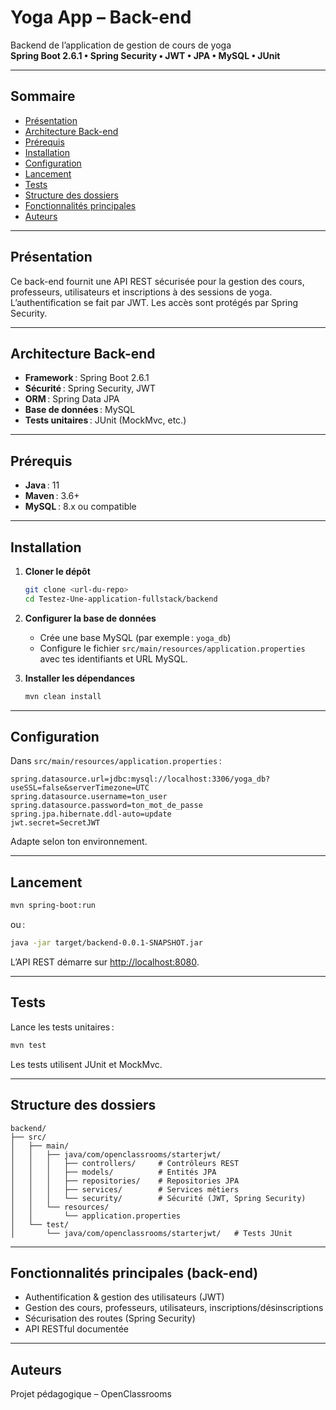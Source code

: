 # Yoga App – Back-end

Backend de l’application de gestion de cours de yoga  
**Spring Boot 2.6.1 • Spring Security • JWT • JPA • MySQL • JUnit**

---

## Sommaire

- [Présentation](#présentation)
- [Architecture Back-end](#architecture-back-end)
- [Prérequis](#prérequis)
- [Installation](#installation)
- [Configuration](#configuration)
- [Lancement](#lancement)
- [Tests](#tests)
- [Structure des dossiers](#structure-des-dossiers)
- [Fonctionnalités principales](#fonctionnalités-principales)
- [Auteurs](#auteurs)

---

## Présentation

Ce back-end fournit une API REST sécurisée pour la gestion des cours, professeurs, utilisateurs et inscriptions à des sessions de yoga.  
L’authentification se fait par JWT. Les accès sont protégés par Spring Security.

---

## Architecture Back-end

- **Framework** : Spring Boot 2.6.1
- **Sécurité** : Spring Security, JWT
- **ORM** : Spring Data JPA
- **Base de données** : MySQL
- **Tests unitaires** : JUnit (MockMvc, etc.)

---

## Prérequis

- **Java** : 11
- **Maven** : 3.6+
- **MySQL** : 8.x ou compatible

---

## Installation

1. **Cloner le dépôt**

   ```bash
   git clone <url-du-repo>
   cd Testez-Une-application-fullstack/backend
   ```

2. **Configurer la base de données**

   - Crée une base MySQL (par exemple : `yoga_db`)
   - Configure le fichier `src/main/resources/application.properties` avec tes identifiants et URL MySQL.

3. **Installer les dépendances**

   ```bash
   mvn clean install
   ```

---

## Configuration

Dans `src/main/resources/application.properties` :

```properties
spring.datasource.url=jdbc:mysql://localhost:3306/yoga_db?useSSL=false&serverTimezone=UTC
spring.datasource.username=ton_user
spring.datasource.password=ton_mot_de_passe
spring.jpa.hibernate.ddl-auto=update
jwt.secret=SecretJWT
```

Adapte selon ton environnement.

---

## Lancement

```bash
mvn spring-boot:run
```
ou :
```bash
java -jar target/backend-0.0.1-SNAPSHOT.jar
```

L’API REST démarre sur [http://localhost:8080](http://localhost:8080).

---

## Tests

Lance les tests unitaires :

```bash
mvn test
```

Les tests utilisent JUnit et MockMvc.

---

## Structure des dossiers

```text
backend/
├── src/
│   ├── main/
│   │   ├── java/com/openclassrooms/starterjwt/
│   │   │   ├── controllers/     # Contrôleurs REST
│   │   │   ├── models/          # Entités JPA
│   │   │   ├── repositories/    # Repositories JPA
│   │   │   ├── services/        # Services métiers
│   │   │   └── security/        # Sécurité (JWT, Spring Security)
│   │   └── resources/
│   │       └── application.properties
│   └── test/
│       └── java/com/openclassrooms/starterjwt/   # Tests JUnit
```

---

## Fonctionnalités principales (back-end)

- Authentification & gestion des utilisateurs (JWT)
- Gestion des cours, professeurs, utilisateurs, inscriptions/désinscriptions
- Sécurisation des routes (Spring Security)
- API RESTful documentée

---

## Auteurs

Projet pédagogique – OpenClassrooms
